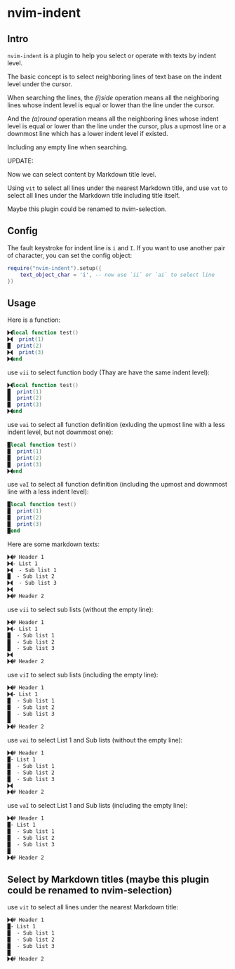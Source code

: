 # nvim-indent

## Intro

`nvim-indent` is a plugin to help you select or operate with texts by indent level.

The basic concept is to select neighboring lines of text base on the indent level under the cursor.

When searching the lines, the *(i)side* operation means all the neighboring lines whose indent level is equal or lower than the line under the cursor.

And the *(a)round* operation means all the neighboring lines whose indent level is equal or lower than the line under the cursor, plus a upmost line or a downmost line which has a lower indent level if existed.

Including any empty line when searching.

UPDATE:

Now we can select content by Markdown title level.

Using `vit` to select all lines under the nearest Markdown title, and use `vat` to select all lines under the Markdown title including title itself.

Maybe this plugin could be renamed to nvim-selection.

## Config

The fault keystroke for indent line is `i` and `I`. If you want to use another pair of character, you can set the config object:

```lua
require("nvim-indent").setup({
    text_object_char = 'i', -- now use `ii` or `ai` to select line
})
```

## Usage

Here is a function:

```lua
🮛local function test()
🮛  print(1)
█  print(2)
🮛  print(3)
🮛end
```

use `vii` to select function body (Thay are have the same indent level):

```lua
🮛local function test()
█  print(1)
█  print(2)
█  print(3)
🮛end
```

use `vai` to select all function definition (exluding the upmost line with a less indent level, but not downmost one):

```lua
█local function test()
█  print(1)
█  print(2)
█  print(3)
🮛end
```
use `vaI` to select all function definition (including the upmost and downmost line with a less indent level):

```lua
█local function test()
█  print(1)
█  print(2)
█  print(3)
█end
```


Here are some markdown texts:

```markdown
🮛# Header 1
🮛- List 1
🮛  - Sub list 1
█  - Sub list 2
🮛  - Sub list 3
🮛
🮛# Header 2
```

use `vii` to select sub lists (without the empty line):

```markdown
🮛# Header 1
🮛- List 1
█  - Sub list 1
█  - Sub list 2
█  - Sub list 3
🮛
🮛# Header 2
```
use `viI` to select sub lists (including the empty line):

```markdown
🮛# Header 1
🮛- List 1
█  - Sub list 1
█  - Sub list 2
█  - Sub list 3
█
🮛# Header 2
```
use `vai` to select List 1 and Sub lists (without the empty line):

```markdown
🮛# Header 1
█- List 1
█  - Sub list 1
█  - Sub list 2
█  - Sub list 3
🮛
🮛# Header 2
```
use `vaI` to select List 1 and Sub lists (including the empty line):

```markdown
🮛# Header 1
█- List 1
█  - Sub list 1
█  - Sub list 2
█  - Sub list 3
█
🮛# Header 2
```

## Select by Markdown titles (maybe this plugin could be renamed to nvim-selection)

use `vit` to select all lines under the nearest Markdown title:

```Markdown
🮛# Header 1
█- List 1
█  - Sub list 1
█  - Sub list 2
█  - Sub list 3
█
🮛# Header 2
```
